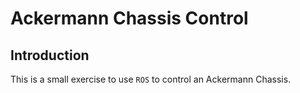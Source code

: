 # Ackermann Chassis Control

## Introduction

This is a small exercise to use `ROS` to control an Ackermann Chassis.